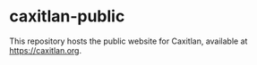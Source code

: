 # caxitlan-public
This repository hosts the public website for Caxitlan, available at https://caxitlan.org.
